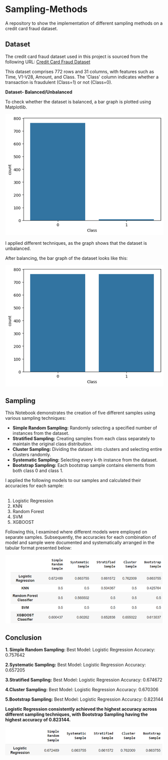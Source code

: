 # Sampling-Methods
A repository to show the implementation of different sampling methods on a credit card fraud dataset.

## Dataset
The credit card fraud dataset used in this project is sourced from the following URL:
[Credit Card Fraud Dataset](https://github.com/AnjulaMehto/Sampling_Assignment/blob/main/Creditcard_data.csv)


This dataset comprises 772 rows and 31 columns, with features such as Time, V1-V28, Amount, and Class. The 'Class' column indicates whether a transaction is fraudulent (Class=1) or not (Class=0).

**Dataset- Balanced/Unbalanced**

To check whether the dataset is balanced, a bar graph is plotted using Matplotlib.


![Unbalanced Dataset](unbalanced.png)<br/>

I applied different techniques, as the graph shows that the dataset is unbalanced.

After balancing, the bar graph of the dataset looks like this:

![Balanced Dataset](balanced.png)<br/>

## Sampling

This Notebook demonstrates the creation of five different samples using various sampling techniques:<br/>
* **Simple Random Sampling:** Randomly selecting a specified number of instances from the dataset.<br/>
* **Stratified Sampling:** Creating samples from each class separately to maintain the original class distribution.<br/>
* **Cluster Sampling:** Dividing the dataset into clusters and selecting entire clusters randomly.<br/>
* **Systematic Sampling:** Selecting every k-th instance from the dataset.<br/>
* **Bootstrap Sampling:** Each bootstrap sample contains elements from both class 0 and class 1.<br/>

I applied the following models to our samples and calculated their accuracies for each sample:<br/><br/>
1. Logistic Regression<br/>
2. KNN<br/>
3. Random Forest<br/>
4. SVM<br/>
5. XGBOOST<br/>

Following this, I examined where different models were employed on separate samples. Subsequently, the accuracies for each combination of model and sample were documented and systematically arranged in the tabular format presented below:<br/>

![Accuracy Table](accuracy.png)<br/>

## Conclusion


**1. Simple Random Sampling:**
Best Model: Logistic Regression
Accuracy: 0.757642


**2.Systematic Sampling:**
Best Model: Logistic Regression
Accuracy: 0.657205


**3.Stratified Sampling:**
Best Model: Logistic Regression
Accuracy: 0.674672	


**4.Cluster Sampling:**
Best Model: Logistic Regression
Accuracy: 0.670306


**5.Bootstrap Sampling:**
Best Model: Logistic Regression
Accuracy: 0.823144


**Logistic Regression consistently achieved the highest accuracy across different sampling techniques, with Bootstrap Sampling having the highest accuracy of 0.823144.**

![Accuracy Table_for_Logistic_regression](accuracy_lr.png)<br/>
